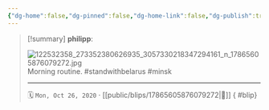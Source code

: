 ```yaml
---
{"dg-home":false,"dg-pinned":false,"dg-home-link":false,"dg-publish":true,"tags":["dgblip"],"disabled rules":["yaml-title","yaml-title-alias","file-name-heading"],"title":"philipp on instagram @ 2020-10-26","created-date":"2020-10-26T07:37:00","updated-date":"2025-05-02T17:43:07","dg-path":"blips/17865605876079272.md","permalink":"/blips/17865605876079272/","dgPassFrontmatter":true}
---
```


> [!summary] **philipp**:
>
> ![122532358_273352380626935_3057330218347294161_n_17865605876079272.jpg](/img/user/attachments/122532358_273352380626935_3057330218347294161_n_17865605876079272.jpg)
> Morning routine. #standwithbelarus #minsk
> - - -
>
> 🗓️ `Mon, Oct 26, 2020` · [[public/blips/17865605876079272\|🔗]]
{ #blip}

